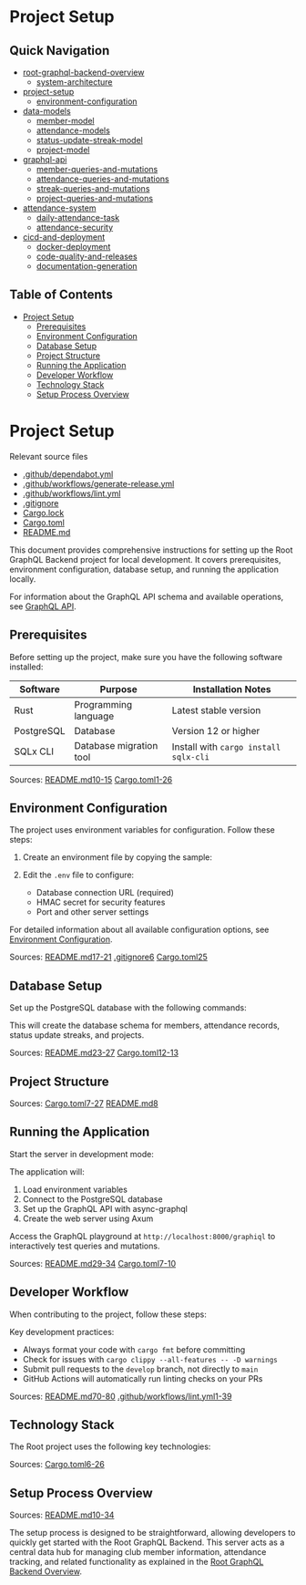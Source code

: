 #  Project Setup

## Quick Navigation

- [root-graphql-backend-overview](1-root-graphql-backend-overview.md)
  - [system-architecture](1.1-system-architecture.md)
- [project-setup](2-project-setup.md)
  - [environment-configuration](2.1-environment-configuration.md)
- [data-models](3-data-models.md)
  - [member-model](3.1-member-model.md)
  - [attendance-models](3.2-attendance-models.md)
  - [status-update-streak-model](3.3-status-update-streak-model.md)
  - [project-model](3.4-project-model.md)
- [graphql-api](4-graphql-api.md)
  - [member-queries-and-mutations](4.1-member-queries-and-mutations.md)
  - [attendance-queries-and-mutations](4.2-attendance-queries-and-mutations.md)
  - [streak-queries-and-mutations](4.3-streak-queries-and-mutations.md)
  - [project-queries-and-mutations](4.4-project-queries-and-mutations.md)
- [attendance-system](5-attendance-system.md)
  - [daily-attendance-task](5.1-daily-attendance-task.md)
  - [attendance-security](5.2-attendance-security.md)
- [cicd-and-deployment](6-cicd-and-deployment.md)
  - [docker-deployment](6.1-docker-deployment.md)
  - [code-quality-and-releases](6.2-code-quality-and-releases.md)
  - [documentation-generation](6.3-documentation-generation.md)

## Table of Contents

- [Project Setup](#project-setup)
  - [Prerequisites](#prerequisites)
  - [Environment Configuration](#environment-configuration)
  - [Database Setup](#database-setup)
  - [Project Structure](#project-structure)
  - [Running the Application](#running-the-application)
  - [Developer Workflow](#developer-workflow)
  - [Technology Stack](#technology-stack)
  - [Setup Process Overview](#setup-process-overview)

# Project Setup

Relevant source files

* [.github/dependabot.yml](https://github.com/nitronium-ops/root/blob/f2ed7e90/.github/dependabot.yml)
* [.github/workflows/generate-release.yml](https://github.com/nitronium-ops/root/blob/f2ed7e90/.github/workflows/generate-release.yml)
* [.github/workflows/lint.yml](https://github.com/nitronium-ops/root/blob/f2ed7e90/.github/workflows/lint.yml)
* [.gitignore](https://github.com/nitronium-ops/root/blob/f2ed7e90/.gitignore)
* [Cargo.lock](https://github.com/nitronium-ops/root/blob/f2ed7e90/Cargo.lock)
* [Cargo.toml](https://github.com/nitronium-ops/root/blob/f2ed7e90/Cargo.toml)
* [README.md](https://github.com/nitronium-ops/root/blob/f2ed7e90/README.md)

This document provides comprehensive instructions for setting up the Root GraphQL Backend project for local development. It covers prerequisites, environment configuration, database setup, and running the application locally.

For information about the GraphQL API schema and available operations, see [GraphQL API](/nitronium-ops/root/4-graphql-api).

## Prerequisites

Before setting up the project, make sure you have the following software installed:

| Software | Purpose | Installation Notes |
| --- | --- | --- |
| Rust | Programming language | Latest stable version |
| PostgreSQL | Database | Version 12 or higher |
| SQLx CLI | Database migration tool | Install with `cargo install sqlx-cli` |

Sources: [README.md10-15](https://github.com/nitronium-ops/root/blob/f2ed7e90/README.md#L10-L15) [Cargo.toml1-26](https://github.com/nitronium-ops/root/blob/f2ed7e90/Cargo.toml#L1-L26)

## Environment Configuration

The project uses environment variables for configuration. Follow these steps:

1. Create an environment file by copying the sample:

2. Edit the `.env` file to configure:
   * Database connection URL (required)
   * HMAC secret for security features
   * Port and other server settings

For detailed information about all available configuration options, see [Environment Configuration](/nitronium-ops/root/2.1-environment-configuration).

Sources: [README.md17-21](https://github.com/nitronium-ops/root/blob/f2ed7e90/README.md#L17-L21) [.gitignore6](https://github.com/nitronium-ops/root/blob/f2ed7e90/.gitignore#L6-L6) [Cargo.toml25](https://github.com/nitronium-ops/root/blob/f2ed7e90/Cargo.toml#L25-L25)

## Database Setup

Set up the PostgreSQL database with the following commands:

This will create the database schema for members, attendance records, status update streaks, and projects.

Sources: [README.md23-27](https://github.com/nitronium-ops/root/blob/f2ed7e90/README.md#L23-L27) [Cargo.toml12-13](https://github.com/nitronium-ops/root/blob/f2ed7e90/Cargo.toml#L12-L13)

## Project Structure

Sources: [Cargo.toml7-27](https://github.com/nitronium-ops/root/blob/f2ed7e90/Cargo.toml#L7-L27) [README.md8](https://github.com/nitronium-ops/root/blob/f2ed7e90/README.md#L8-L8)

## Running the Application

Start the server in development mode:

The application will:

1. Load environment variables
2. Connect to the PostgreSQL database
3. Set up the GraphQL API with async-graphql
4. Create the web server using Axum

Access the GraphQL playground at `http://localhost:8000/graphiql` to interactively test queries and mutations.

Sources: [README.md29-34](https://github.com/nitronium-ops/root/blob/f2ed7e90/README.md#L29-L34) [Cargo.toml7-10](https://github.com/nitronium-ops/root/blob/f2ed7e90/Cargo.toml#L7-L10)

## Developer Workflow

When contributing to the project, follow these steps:

Key development practices:

* Always format your code with `cargo fmt` before committing
* Check for issues with `cargo clippy --all-features -- -D warnings`
* Submit pull requests to the `develop` branch, not directly to `main`
* GitHub Actions will automatically run linting checks on your PRs

Sources: [README.md70-80](https://github.com/nitronium-ops/root/blob/f2ed7e90/README.md#L70-L80) [.github/workflows/lint.yml1-39](https://github.com/nitronium-ops/root/blob/f2ed7e90/.github/workflows/lint.yml#L1-L39)

## Technology Stack

The Root project uses the following key technologies:

Sources: [Cargo.toml6-26](https://github.com/nitronium-ops/root/blob/f2ed7e90/Cargo.toml#L6-L26)

## Setup Process Overview

Sources: [README.md10-34](https://github.com/nitronium-ops/root/blob/f2ed7e90/README.md#L10-L34)

The setup process is designed to be straightforward, allowing developers to quickly get started with the Root GraphQL Backend. This server acts as a central data hub for managing club member information, attendance tracking, and related functionality as explained in the [Root GraphQL Backend Overview](/nitronium-ops/root/1-root-graphql-backend-overview).